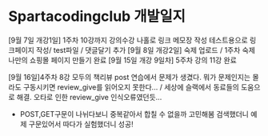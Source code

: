 # Spartacodingclub 개발일지
[9월 7일 개강1일] 1주차 10강까지 강의수강
나홀로 링크 메모장 작성
테스트용으로 링크페이지 작성/ test파일 / 댓글달기 추가
[9월 8일 개강2일] 숙제 업로드 / 1주차 숙제 나만의 쇼핑몰 페이지 만들기 완료
[9월 15일 개강 9일차] 5주차 강의 11강 완료


[9월 16일]4주차 8강 모두의 책리뷰 post 연습에서 문제가 생겼다. 
뭐가 문제인지는 몰라도 구동시키면 review_give를 읽어오지 못한다...
/ 세상에 슬랙에서 동료들의 도움으로 해결. 오타로 인한 review_give 인식오류였던듯...
+ POST,GET구문이 나뉘다보니 중복같아서 합칠 수 없을까 고민해봄
검색했더니 예제 구문있어서 따다가 실험했더니 성공!
